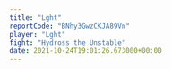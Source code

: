 ```yaml
---
title: "Lght"
reportCode: "BNhy3GwzCKJA89Vn"
player: "Lght"
fight: "Hydross the Unstable"
date: 2021-10-24T19:01:26.673000+00:00
---
```

